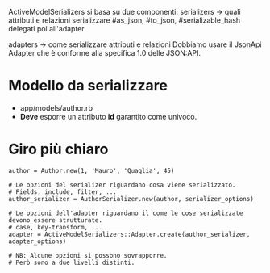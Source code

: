 ActiveModelSerializers si basa su due componenti:
serializers -> 
quali attributi e relazioni serializzare
#as_json, #to_json, #serializable_hash delegati poi all'adapter

adapters -> 
come serializzare attributi e relazioni
Dobbiamo usare il  JsonApi Adapter che è conforme alla specifica 1.0 delle JSON:API.



# Modello da serializzare
* app/models/author.rb
* __Deve__ esporre un attributo __id__ garantito come univoco.


# Giro più chiaro
```
author = Author.new(1, 'Mauro', 'Quaglia', 45)

# Le opzioni del serializer riguardano cosa viene serializzato.
# Fields, include, filter, ...
author_serializer = AuthorSerializer.new(author, serializer_options)

# Le opzioni dell'adapter riguardano il come le cose serializzate devono essere strutturate.
# case, key-transform, ...
adapter = ActiveModelSerializers::Adapter.create(author_serializer, adapter_options)

# NB: Alcune opzioni si possono sovrapporre.
# Però sono a due livelli distinti.
```